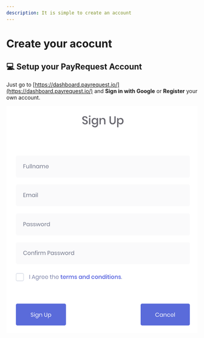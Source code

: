 ```yaml
---
description: It is simple to create an account
---
```


# Create your acocunt

## 💻 Setup your PayRequest Account <a id="setup-the-way-to-login-in-gitbook"></a>

Just go to [https://dashboard.payrequest.io/](https://dashboard.payrequest.io/) and **Sign in with Google** or **Register** your own account.

![Signup for a PayRequest account](../.gitbook/assets/schermafbeelding-2020-04-11-om-10.49.50.png)



